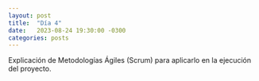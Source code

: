 ```yaml
---
layout: post
title:  "Día 4"
date:   2023-08-24 19:30:00 -0300
categories: posts
---
```

Explicación de Metodologías Ágiles (Scrum) para aplicarlo en la ejecución del proyecto.

